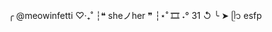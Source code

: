 ╭ @meowinfetti ♡‧₊˚
┆❝ sheノher ❞
┆⋆˚ 🎞️ ˖° 31 ↺
╰ ➤ ᥫ᭡ esfp

<!---
meowinfetti/meowinfetti is a ✨ special ✨ repository because its `README.md` (this file) appears on your GitHub profile.
You can click the Preview link to take a look at your changes.
--->
